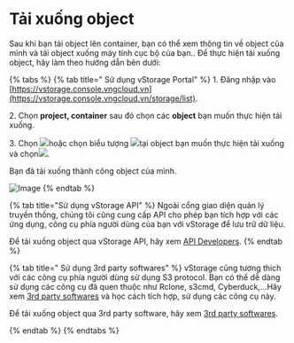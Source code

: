 # Tải xuống object

Sau khi bạn tải object lên container, bạn có thể xem thông tin về object của mình và tải object xuống máy tính cục bộ của bạn.. Để thực hiện tải xuống object, hãy làm theo hướng dẫn bên dưới:

{% tabs %}
{% tab title=" Sử dụng vStorage Portal" %}
1\. Đăng nhập vào [https://vstorage.console.vngcloud.vn](https://vstorage.console.vngcloud.vn/storage/list).

2\. Chọn **project, container** sau đó chọn các **object** bạn muốn thực hiện tải xuống.

3\. Chọn ![](https://docs.vngcloud.vn/download/thumbnails/49648540/image2023-3-6\_11-1-46.png?version=1\&modificationDate=1678075307000\&api=v2)hoặc chọn biểu tượng ![](https://docs.vngcloud.vn/download/thumbnails/49648540/image2023-2-6\_10-20-54.png?version=1\&modificationDate=1678075315000\&api=v2)tại object bạn muốn thực hiện tải xuống và chọn![](https://docs.vngcloud.vn/download/thumbnails/49648540/image2023-3-6\_11-2-7.png?version=1\&modificationDate=1678075328000\&api=v2).

Bạn đã tải xuống thành công object của mình.

![Image](https://github.com/vngcloud/docs/blob/main/Vietnamese/.gitbook/assets/Tai_xuong_object%20(1).gif?raw=true)
{% endtab %}

{% tab title="Sử dụng vStorage API" %}
Ngoài cổng giao diện quản lý truyền thống, chúng tôi cũng cung cấp API cho phép bạn tích hợp với các ứng dụng, công cụ phía người dùng của bạn với vStorage để lưu trữ dữ liệu.

Để tải xuống object qua vStorage API, hãy xem [API Developers](https://docs.vngcloud.vn/vng-cloud-document/vn/vstorage/object-storage/vstorage-hcm03/api-developers).
{% endtab %}

{% tab title=" Sử dụng 3rd party softwares" %}
vStorage cũng tương thích với các công cụ phía người dùng sử dụng S3 protocol. Bạn có thể dễ dàng sử dụng các công cụ đã quen thuộc như Rclone, s3cmd, Cyberduck,...Hãy xem [3rd party softwares](https://docs.vngcloud.vn/vng-cloud-document/vn/vstorage/object-storage/vstorage-hcm03/3rd-party-softwares) và học cách tích hợp, sử dụng các công cụ này. 

Để tải xuống object qua 3rd party software, hãy xem [3rd party softwares](https://docs.vngcloud.vn/vng-cloud-document/vn/vstorage/object-storage/vstorage-hcm03/3rd-party-softwares).


{% endtab %}
{% endtabs %}
